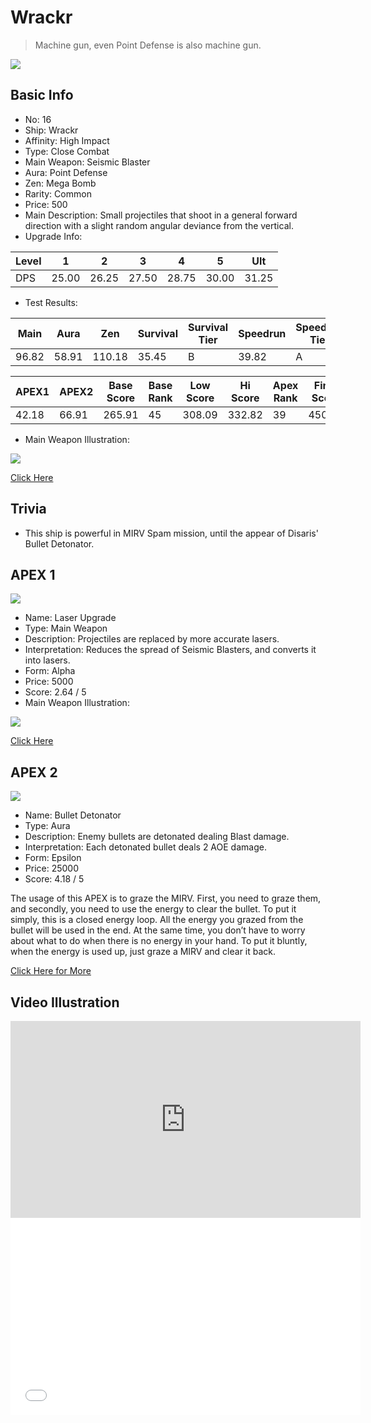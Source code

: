 # Wrackr

> Machine gun, even Point Defense is also machine gun.

<img src="/ships/ship_16.png" style={{zoom:1}}/>

## Basic Info

- No: 16
- Ship: Wrackr
- Affinity: High Impact
- Type: Close Combat
- Main Weapon: Seismic Blaster
- Aura: Point Defense
- Zen: Mega Bomb
- Rarity: Common
- Price: 500
- Main Description: Small projectiles that shoot in a general forward direction with a slight random angular deviance from the vertical.
- Upgrade Info: 

| Level | 1 | 2 | 3 | 4 | 5 | Ult |
|--|--|--|--|--|--|--|
| DPS | 25.00 | 26.25 | 27.50 | 28.75 | 30.00 | 31.25 |

- Test Results: 

| Main | Aura | Zen | Survival | Survival Tier | Speedrun | Speedrun Tier | Fun | Fun Tier |
|--|--|--|--|--|--|--|--|--|
| 96.82 | 58.91 | 110.18 | 35.45 | B | 39.82 | A | 42.00 | A |

| APEX1 | APEX2 | Base Score | Base Rank | Low Score | Hi Score | Apex Rank | Final Score | FinalRank |
|--|--|--|--|--|--|--|--|--|
| 42.18 | 66.91 | 265.91 | 45 | 308.09 | 332.82 | 39 | 450.09 | 28 |

- Main Weapon Illustration:

<img src="/illustration/main_16.gif" style={{zoom:1}}/>

[Click Here](https://gamefaqs.gamespot.com/iphone/193681-phoenix-ii/faqs/76704/ship-details-part-2#wrackr)

## Trivia

- This ship is powerful in MIRV Spam mission, until the appear of Disaris' Bullet Detonator.

## APEX 1

<img src="/ships/ship_16_apex_1.png" style={{zoom:1}}/>

- Name: Laser Upgrade
- Type: Main Weapon
- Description: Projectiles are replaced by more accurate lasers.
- Interpretation: Reduces the spread of Seismic Blasters, and converts it into lasers.
- Form: Alpha
- Price: 5000
- Score: 2.64 / 5
- Main Weapon Illustration:

<img src="/illustration/main_16_alpha.gif" style={{zoom:1}}/>

[Click Here](https://gamefaqs.gamespot.com/iphone/193681-phoenix-ii/faqs/76704/ship-details-part-2#alpha-main-weapon-laser-upgrade-c5000)

## APEX 2

<img src="/ships/ship_16_apex_2.png" style={{zoom:1}}/>

- Name: Bullet Detonator
- Type: Aura
- Description: Enemy bullets are detonated dealing Blast damage.
- Interpretation: Each detonated bullet deals 2 AOE damage.
- Form: Epsilon
- Price: 25000
- Score: 4.18 / 5

The usage of this APEX is to graze the MIRV. First, you need to graze them, and secondly, you need to use the energy to clear the bullet. To put it simply, this is a closed energy loop. All the energy you grazed from the bullet will be used in the end. At the same time, you don’t have to worry about what to do when there is no energy in your hand. To put it bluntly, when the energy is used up, just graze a MIRV and clear it back.

[Click Here for More](https://gamefaqs.gamespot.com/iphone/193681-phoenix-ii/faqs/76704/ship-details-part-2#epsilon-pd-bullet-detonator-c25000)

## Video Illustration

<iframe width="560" height="315" src="https://www.youtube.com/embed/KMfsPPCiOzY?si=8usYRzEhNLstblMF" title="YouTube video player" frameborder="0" allow="accelerometer; autoplay; clipboard-write; encrypted-media; gyroscope; picture-in-picture; web-share" referrerpolicy="strict-origin-when-cross-origin" allowfullscreen></iframe>

<br/>

<iframe width="560" height="315" src="//player.bilibili.com/player.html?aid=1600983278&bvid=BV1Q1421Z7p7&cid=1443042251&p=1&autoplay=false" scrolling="no" border="0" frameborder="no" allow="accelerometer; autoplay; clipboard-write; encrypted-media; gyroscope; picture-in-picture; web-share" framespacing="0" allowfullscreen="true"> </iframe>

